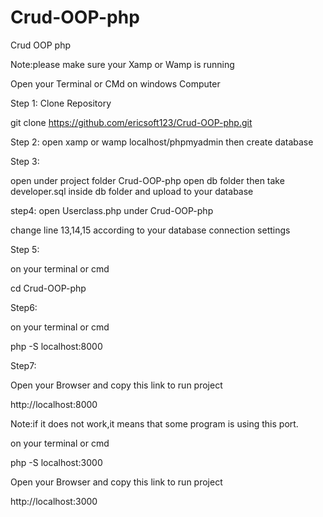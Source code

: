 # Crud-OOP-php
Crud OOP php


Note:please make sure your Xamp or Wamp is running



Open your Terminal or CMd on windows Computer


Step 1: Clone Repository

git clone https://github.com/ericsoft123/Crud-OOP-php.git

Step 2:
open
 xamp or wamp 
 localhost/phpmyadmin 
 then create database


Step 3:

open under project folder Crud-OOP-php open db folder
then take developer.sql inside db folder and upload to your database

step4:
open Userclass.php under Crud-OOP-php

change line 13,14,15 according to your database connection settings

Step 5:

on your terminal or cmd

cd Crud-OOP-php


Step6:

on your terminal or cmd

php -S localhost:8000


Step7:

Open your Browser and copy this link to run project

 http://localhost:8000





Note:if it does not work,it means that some program is using this port.

on your terminal or cmd

php -S localhost:3000

Open your Browser and copy this link to run project

 http://localhost:3000


